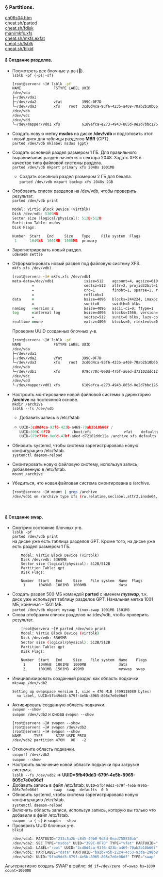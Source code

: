 ### § Partitions.

[ch06s04.htm](https://rh.schelcol.ru/curse%202/ch06s04.html)
<br/> [cheat.sh/parted](https://cheat.sh/parted)
<br/> [cheat.sh/fdisk](https://cheat.sh/fdisk)
<br/> [man/mkfs.xfs](https://manned.org/man/mkfs.xfs)
<br/> [cheat.sh/mkfs.exfat](https://cheat.sh/mkfs.exfat)
<br/> [cheat.sh/lsblk](https://cheat.sh/lsblk)
<br/> [cheat.sh/blkid](https://cheat.sh/blkid)

#### § Создание разделов.

- Посмотреть все блочные у-ва (&#x1F53C;).
    <br/> `lsblk -pf {-ps|-sf}`
    ```bash
    [root@servera ~]# lsblk -pf
    NAME               FSTYPE LABEL UUID                                 MOUNTPOINT
    /dev/vda
    ├─/dev/vda1
    ├─/dev/vda2        vfat         399C-0F7D                            /boot/efi
    └─/dev/vda3        xfs    root  3cd0d4ca-93f6-423b-a469-70ab2b10b667 /
    /dev/vdb
    /dev/vdc
    /dev/vdd
    └─/dev/mapper/vd01 xfs          6189efca-e273-4943-865d-0e2d7bbc1264
    ```
- Создать новую метку **msdos** на диске **/dev/vdb** и подготовить этот новый диск для таблицы разделов **MBR** {GPT}.
    <br/> `parted /dev/vdb mklabel msdos {gpt}`

- Создать основной раздел размером 1 ГБ. Для правильного выравнивания раздел начнётся с сектора 2048. Задать XFS в качестве типа файловой системы раздела.
    <br/> `parted /dev/vdb mkpart primary xfs 2048s 1001MB`
    - Создать основной раздел размером 2 ГБ для бекапа.
      <br/> `parted /dev/vdb mkpart backup xfs 2048s 2GB`
- Отобразить список разделов на /dev/vdb, чтобы проверить результат.
    <br/> `parted /dev/vdb print`
    ```c
    Model: Virtio Block Device (virtblk)
    Disk /dev/vdb: 5369MB
    Sector size (logical/physical): 512B/512B
    Partition Table: msdos
    Disk Flags:

    Number  Start   End     Size    Type     File system  Flags
     1      1049kB  1001MB  1000MB  primary
    ```
- Зарегистрировать новый раздел.
  <br/> `udevadm settle`
- Отформатировать новый раздел под файловую систему XFS.
      <br/> `mkfs.xfs /dev/vdb1`
    ```zsh
    [root@servera ~]# mkfs.xfs /dev/vdb1
    meta-data=/dev/vdb1              isize=512    agcount=4, agsize=61056 blks
             =                       sectsz=512   attr=2, projid32bit=1
             =                       crc=1        finobt=1, sparse=1, rmapbt=0
             =                       reflink=1
    data     =                       bsize=4096   blocks=244224, imaxpct=25
             =                       sunit=0      swidth=0 blks
    naming   =version 2              bsize=4096   ascii-ci=0, ftype=1
    log      =internal log           bsize=4096   blocks=1566, version=2
             =                       sectsz=512   sunit=0 blks, lazy-count=1
    realtime =none                   extsz=4096   blocks=0, rtextents=0
    ```
    
   Проверим UUID созданных блочных у-в.
  
    ```bash
    [root@servera ~]# lsblk -pf
    NAME               FSTYPE LABEL UUID                                 MOUNTPOINT
    /dev/vda
    ├─/dev/vda1
    ├─/dev/vda2        vfat         399C-0F7D                            /boot/efi
    └─/dev/vda3        xfs    root  3cd0d4ca-93f6-423b-a469-70ab2b10b667 /
    /dev/vdb
    └─/dev/vdb1        xfs          979c770c-0e0d-47bf-a6ed-d72102ddc12a
    /dev/vdc
    /dev/vdd
    └─/dev/mapper/vd01 xfs          6189efca-e273-4943-865d-0e2d7bbc1264
    ```
- Настроить монтирование новой файловой системы в директорию **/archive** на постоянной основе.
  <br/> `mkdir /archive`
  <br/> `lsblk --fs /dev/vdb`
    - Добавить запись в /etc/fstab
    - ```c
      UUID=3cd0d4ca-93f6-423b-a469-70ab2b10b667 /                       xfs     defaults        0 0
      UUID=399C-0F7D          /boot/efi               vfat    defaults,uid=0,gid=0,umask=077,shortname=winnt 0 2
      UUID=979c770c-0e0d-47bf-a6ed-d72102ddc12a /archive xfs defaults  0 0
      ```
- Обновить systemd, чтобы система зарегистрировала новую конфигурацию /etc/fstab.
  <br/> `systemctl daemon-reload`
- Смонтировать новую файловую систему, используя запись, добавленную в /etc/fstab.
  <br/> `mount /archive`
- Убедиться, что новая файловая система смонтирована в /archive.
  ```bash
  [root@servera ~]# mount | grep /archive
  /dev/vdb1 on /archive type xfs (rw,relatime,seclabel,attr2,inode64,noquota)
  ```
<br/>

#### § Создание swap.
- Смотрим состояние блочных у-в.
  <br/> `lsblk -pf`
  <br/> `parted /dev/vdb print`
  <br/> на диске уже есть таблица разделов GPT. Кроме того, на диске уже есть раздел размером 1 ГБ.
    ```с
        Model: Virtio Block Device (virtblk)
        Disk /dev/vdb: 5369MB
        Sector size (logical/physical): 512B/512B
        Partition Table: gpt
        Disk Flags:

        Number  Start   End     Size    File system  Name  Flags
         1      1049kB  1001MB  1000MB               data
    ```
- Создать раздел 500 МБ командой **parted** с именем ***myswap***, т.к. диск уже использует таблицу разделов GPT. Начальная метка 1001 МБ, конечная - 1501 МБ.
  <br/> `parted /dev/vdb mkpart myswap linux-swap 1001MB 1501MB`
- Снова отобразим список разделов на /dev/vdb, чтобы проверить результат.
    ```bash
        [root@servera ~]# parted /dev/vdb print
        Model: Virtio Block Device (virtblk)
        Disk /dev/vdb: 5369MB
        Sector size (logical/physical): 512B/512B
        Partition Table: gpt
        Disk Flags:

        Number  Start   End     Size    File system  Name    Flags
         1      1049kB  1001MB  1000MB               data
         2      1001MB  1501MB  499MB                myswap  swap
    ```
- Инициализировать созданный раздел как область подкачки.
  <br/> `mkswap /dev/vdb2`
  ```
  Setting up swapspace version 1, size = 476 MiB (499118080 bytes)
    no label, UUID=5fb49dd3-679f-4e5b-8965-805c7e0e06df
  ```
- Активировать созданную область подкачки.
  <br/> `swapon --show`
  <br/> `swapon /dev/vdb2` и снова `swapon --show`
    ```с
    [root@servera ~]# swapon --show
    [root@servera ~]# swapon /dev/vdb2
    [root@servera ~]# swapon --show
    NAME      TYPE      SIZE USED PRIO
    /dev/vdb2 partition 476M   0B   -2
    ```
- Отключите область подкачки.
  <br/> `swapoff /dev/vdb2`
  <br/> `swapon --show`
- Настроить включение новой области подкачки при загрузке системы.
  <br/> `lsblk --fs /dev/vdb2` => **UUID=5fb49dd3-679f-4e5b-8965-805c7e0e06df**
- Добавить запись в файл /etc/fstab: `UUID=5fb49dd3-679f-4e5b-8965-805c7e0e06df       swap  swap  defaults  0 0`
- Обновить systemd, чтобы система зарегистрировала новую конфигурацию /etc/fstab.
  <br/> `systemctl daemon-reload`
- Включить область записи, используя запись, которую вы только что добавили в файл /etc/fstab.
  <br/> `swapon -a {-s}` и `swapon --show`
- Проверить UUID блочных у-в.
   <br/> `blkid`
    ```c
    /dev/vda1: PARTUUID="213c5a2b-c8d5-49b0-9d3d-0ead758830ab"
    /dev/vda2: SEC_TYPE="msdos" UUID="399C-0F7D" TYPE="vfat" PARTUUID="8a5f8dfc-17be-4e20-a1a0-5043b1a4bd85"
    /dev/vda3: LABEL="root" UUID="3cd0d4ca-93f6-423b-a469-70ab2b10b667" TYPE="xfs" PARTUUID="ba8a851d-03b4-4961-b240-c7265cff8fde"
    /dev/vdb1: PARTLABEL="data" PARTUUID="b92b745b-22c4-4c53-93da-298b8433d70f"
    /dev/vdb2: UUID="5fb49dd3-679f-4e5b-8965-805c7e0e06df" TYPE="swap" PARTLABEL="myswap" PARTUUID="5e31facd-6edc-4b4c-884d-e67e9536abb6"
    ```
Альтернативно создать SWAP в файле: `dd if=/dev/zero of=swap bs=1000 count=100000`






